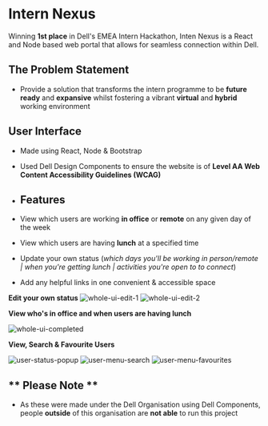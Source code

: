 
# Intern Nexus

Winning **1st place** in Dell's EMEA Intern Hackathon, Inten Nexus is a React and Node based web portal that allows for seamless connection within Dell. 
## The Problem Statement
- Provide a solution that transforms the intern programme to be **future ready** and **expansive** whilst fostering a vibrant **virtual** and **hybrid** working environment  

## User Interface 
- Made using React, Node & Bootstrap 
- Used Dell Design Components to ensure the website is of **Level AA Web Content Accessibility Guidelines (WCAG)**

- ## Features
- View which users are working **in office** or **remote** on any given day of the week 
- View which users are having **lunch** at a specified time 
- Update your own status (*which days you'll be working in person/remote | when you're getting lunch | activities you're open to to connect*)  
- Add any helpful links in one convenient & accessible space

**Edit your own status**
![whole-ui-edit-1](https://github.com/audreydel/Intern-Nexus/assets/124182372/f947fb4e-83c1-4f10-a586-08a90049d971)
![whole-ui-edit-2](https://github.com/audreydel/Intern-Nexus/assets/124182372/5b02c2ef-e505-4371-a5b4-b77159114138)

**View who's in office and when users are having lunch**

![whole-ui-completed](https://github.com/audreydel/Intern-Nexus/assets/124182372/63ee8931-6c05-4d35-b70e-a8d0cb830a9c)

**View, Search & Favourite Users**

![user-status-popup](https://github.com/audreydel/Intern-Nexus/assets/124182372/881266fd-9a14-4b4b-a02f-1bc27155caf1)
![user-menu-search](https://github.com/audreydel/Intern-Nexus/assets/124182372/0a7a720f-7b0f-45ef-a545-ee8d332b7a91)
![user-menu-favourites](https://github.com/audreydel/Intern-Nexus/assets/124182372/75f3d85c-fa36-4633-bcf9-9aa55a8ae73b)


## ** Please Note ** 
- As these were made under the Dell Organisation using Dell Components, people **outside** of this organisation are **not able** to run this project

